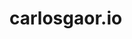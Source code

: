 # carlosgaor.io

<html lang="es">
<head>
<meta charset="UTF-8">
<meta name="viewport" content="width=device-width, initial-scale=1.0">
<meta name="author" content="carlosgarcia@a.vedrunasevilla.sj">
<meta name="copyright" content="Propietario del copyright">
<meta name="description" content="exámen Carlos Garcias ">
<meta name="robots" content="index">
<meta name="robots" content="follow">
<title>carlos garcia's examen</title>
    <style>
        body{
            background-image: url(fondo.jpg);
        }
        header{
            position: sticky;
            top: 0;
            background-color: rgb(163, 35, 78);
            color:white;
            margin-bottom: 20px;
            height: 50px;
            
        }
        ul{
            text-align: center;
            position: sticky;
            list-style: none;
            display: flex;
            margin: 30px;
            width: 100%;
        }
        li{
            padding: 10px;
            color: white;
        }
        a{
            padding: 10px;
            color: white;
        }
        p{
            text-align: justify;
        }
        .sector2{
            background-color: rgb(255, 255, 255);
            width: 100%;
            height: 500px;
            overflow: hidden;
            margin: 0 auto;
            padding: 10px;

            background-color: aquamarine;
            border-radius: 10px;
            border-top: 5px solid rgb(34, 34, 32);
            color: white;
            margin-bottom: 10px;
        }
        .sector2 h2 {
            height: 28px;
            text-align: center;
        }
        .sector2 img{
            width: 300px;
            height: 300px;
            padding-left: 10%;
        }
        .sector2 p{
            size: 14px;
            color: black;
            text-align: left;
        }
        figure {
            margin: 0 auto;
            display: flex;
            width: 100%;

        }

        figure div {
            width: 100%;
        }
        figure h2{
            color: rgb(40, 41, 30);
            text-align: justify;
        }
        
        figure div img {
            width: 100%;
            height: 100%;
            border-top-right-radius: 20px;
            border-top: 5px solid rgb(103, 104, 104);
        }
        .sector3{
            margin-top: 15px;
            padding-top: 5px;
            height: 290px;
        }   
        .sector3 h2{
            text-align: center;
            color: rgb(161, 72, 150);
        }

        .formu {
            width: 30%;
            height: 300px;
            margin: 0 auto;
            margin-top: 5px;
            border-radius: 34px;

            background-color: rgb(52, 82, 85);
            padding: 15px;
        }

        .formu div {
            margin: 30px;
        }
        input {
            float: right;
            width: 70%;
        }

        label {
            color: white;
            float: left;
            width: 30%;
        }

        #boton {
            width: 100%;
            height: 35px;
            background-color: black;
            color: white;
        }

        footer{
            margin-top: 120%;
            background-color: rgb(163, 35, 78);
            color: white;
            width: 100%;
            height: 290px;
            margin: 0 auto;
            display: flex;
            justify-content: space-between;
        }
        footer img{
            margin-top: 40px;
            margin-right: 250px;
            float: right;
            width: 240px;
            height: 200px;
            border-top-left-radius: 40px;
        }
        .lista {
            float: left;
            margin-top: 30px;
            width: 30%;
            height: 150px;
            text-align: center;
        }

        #Gracias{
            position: sticky;
            text-align: center;
            height: 50px;
            background-size: cover;
            
            font-size: 25px;
            letter-spacing: 7px;

            text-shadow: 1px 1px rgb(134, 124, 124);
        }

    </style>

</head>
    <body>
        <header>
            <div>
                <ul>
                    <li><u><a href="https://www.w3.org/" target="_blank" name="Web del Consorcio">Página oficial del colegio</a></u></li>
                    <li> <u> <a href="https://www.w3.org/" target="_blank" name="Web del Consorcio">Sección FP</u></li>
                    <li> <u> <a href="https://www.w3.org/" target="_blank" name="Web del Consorcio">Guias didacticas</u></li>
            </div>
        </header>
        <a href="https://www.w3.org/" target="_blank" name="Web del Consorcio"> 

        <div class="sector2">
            <figure>
                <div>
                    <a> <h2> OBJETIVOS</h2>
                        <img src="Objetivo.jpg" alt="objetivos">
                        <p>Para alcanzar exitos y metas, hay que lanzarse unos objeticos,<br>con ellos podremos saber exactamente lo que queremos
                            y tener<br> una ide de como conseguirlo
                        </p>
                    </a>
                </div>
                <div>
                    <a> <h2> REUNIÓN</h2>
                        <img src="reunion.jpg" alt="reunion">
                        <p>Es vital para un equipo de trabajo las reuniones, ya que con estas <br> intercambiamos las distintas visiones del
                            proyecto, además de avanzar en conjunto, reduciendo tiempos
                        </p>
                    </a>
                </div>
                <div>
                    <a> <h2> LANZAMIENTO</h2>
                        <img src="reunion_lanzamiento.jpg" alt="reunion lanzamiento">
                        <p>La última reunión sirve para preparse para el lanzamiento <br> o presentación de nuestro proyecto,
                            haciendo a esta una de las partes más importantes
                        </p>
                    </a>
                </div>
            </figure>
        </div>
        <hr>
        <div class="sector3">
            <h2> SOLICITE INFORMACIÓN AQUÍ</h2>
            <div class="Contenedor">
                <div class="formu">
                        <div>
                            <label for="name">Nombre y apellidos :</label>
                            <input type="text" placeholder="Nombre">
                        </div><br>
                        <div>   
                            <label for="email">Email  :</label>
                            <input type="email" placeholder="Email">
                        </div>
                        <br>
                        <div>
                            <label for="tel">Teléfono  :</label>
                            <input type="tel" name="telefono" placeholder="Número">
                        </div><br>
                        <br><center><textarea placeholder="Tu mensaje..." rows="4" cols="60" placeholder="Mensaje" id="mensaje"></textarea><br><br>
                        </center><br>
                        <button type=submit id="boton">Enviar</button>
                </div><br>
            </div>
            <div></div>
    </body>

    <footer>
        <div class="lista">
            <ol> <div id="Gracias"> GRACIAS POR SU VISITA</div></ol>
            <li>Aspectos legales
             -  Política de privacidad
            </li>
            <li>Sobre nosotros</li>
            <li>Donde estamos</li>
            <li>Acceso a las diferentes redes sociales</li>
        </div>
        <img src="iconos.jpg"> <br>
        &copy; 21/12/2023 Carlos García Ortega    
    </footer>

</html>
carlosgarcia.html
Mostrando carlosgarcia.html.
